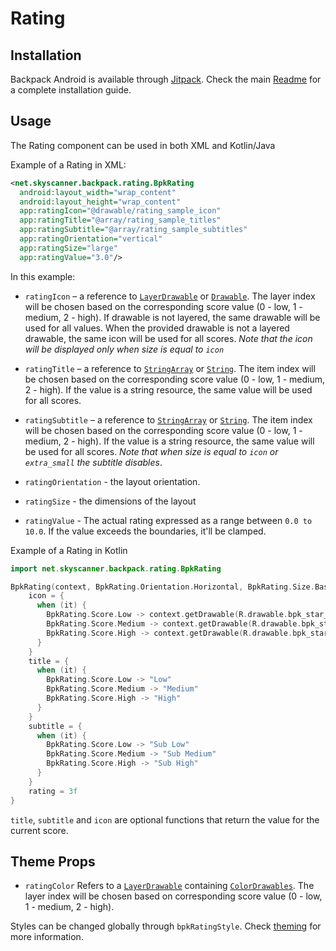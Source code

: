 # Rating

## Installation

Backpack Android is available through [Jitpack](https://jitpack.io/#Skyscanner/backpack-android). Check the main [Readme](https://github.com/skyscanner/backpack-android#installation) for a complete installation guide.

## Usage

The Rating component can be used in both XML and Kotlin/Java

Example of a Rating in XML:

```xml
<net.skyscanner.backpack.rating.BpkRating
  android:layout_width="wrap_content"
  android:layout_height="wrap_content"
  app:ratingIcon="@drawable/rating_sample_icon"
  app:ratingTitle="@array/rating_sample_titles"
  app:ratingSubtitle="@array/rating_sample_subtitles"
  app:ratingOrientation="vertical"
  app:ratingSize="large"
  app:ratingValue="3.0"/>
```

In this example:

- `ratingIcon` – a reference to [`LayerDrawable`](https://developer.android.com/reference/android/graphics/drawable/LayerDrawable) or [`Drawable`](https://developer.android.com/reference/android/graphics/drawable/Drawable).
The layer index will be chosen based on the corresponding score value (0 - low, 1 - medium, 2 - high).
If drawable is not layered, the same drawable will be used for all values.
When the provided drawable is not a layered drawable, the same icon will be used for all scores.
*Note that the icon will be displayed only when size is equal to `icon`*  

- `ratingTitle` – a reference to [`StringArray`](https://developer.android.com/guide/topics/resources/string-resource#StringArray) or [`String`](https://developer.android.com/guide/topics/resources/string-resource#String).
The item index will be chosen based on the corresponding score value (0 - low, 1 - medium, 2 - high).
If the value is a string resource, the same value will be used for all scores.

- `ratingSubtitle` – a reference to [`StringArray`](https://developer.android.com/guide/topics/resources/string-resource#StringArray) or [`String`](https://developer.android.com/guide/topics/resources/string-resource#String).
The item index will be chosen based on the corresponding score value (0 - low, 1 - medium, 2 - high).
If the value is a string resource, the same value will be used for all scores.
*Note that when size is equal to `icon` or `extra_small` the subtitle disables*.

- `ratingOrientation` - the layout orientation.
- `ratingSize` - the dimensions of the layout
- `ratingValue` - The actual rating expressed as a range between `0.0 to 10.0`.
If the value exceeds the boundaries, it'll be clamped.


Example of a Rating in Kotlin

```Kotlin
import net.skyscanner.backpack.rating.BpkRating

BpkRating(context, BpkRating.Orientation.Horizontal, BpkRating.Size.Base).apply {
    icon = {
      when (it) {
        BpkRating.Score.Low -> context.getDrawable(R.drawable.bpk_star_outline)
        BpkRating.Score.Medium -> context.getDrawable(R.drawable.bpk_star_half)
        BpkRating.Score.High -> context.getDrawable(R.drawable.bpk_star)
      }
    }
    title = {
      when (it) {
        BpkRating.Score.Low -> "Low"
        BpkRating.Score.Medium -> "Medium"
        BpkRating.Score.High -> "High"
      }
    }
    subtitle = {
      when (it) {
        BpkRating.Score.Low -> "Sub Low"
        BpkRating.Score.Medium -> "Sub Medium"
        BpkRating.Score.High -> "Sub High"
      }
    }
    rating = 3f
}
```
`title`, `subtitle` and `icon` are optional functions that return the value for the current score.

## Theme Props

- `ratingColor`
  Refers to a [`LayerDrawable`](https://developer.android.com/reference/android/graphics/drawable/LayerDrawable) containing [`ColorDrawables`](https://developer.android.com/reference/android/graphics/drawable/ColorDrawable).
  The layer index will be chosen based on corresponding score value (0 - low, 1 - medium, 2 - high).

Styles can be changed globally through `bpkRatingStyle`. Check [theming](https://github.com/Skyscanner/backpack-android/blob/master/docs/THEMING.md) for more information.
